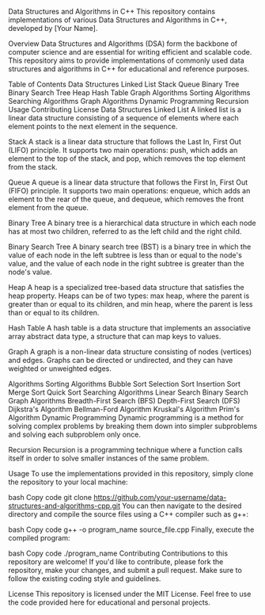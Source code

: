 Data Structures and Algorithms in C++
This repository contains implementations of various Data Structures and Algorithms in C++, developed by [Your Name].

Overview
Data Structures and Algorithms (DSA) form the backbone of computer science and are essential for writing efficient and scalable code. This repository aims to provide implementations of commonly used data structures and algorithms in C++ for educational and reference purposes.

Table of Contents
Data Structures
Linked List
Stack
Queue
Binary Tree
Binary Search Tree
Heap
Hash Table
Graph
Algorithms
Sorting Algorithms
Searching Algorithms
Graph Algorithms
Dynamic Programming
Recursion
Usage
Contributing
License
Data Structures
Linked List
A linked list is a linear data structure consisting of a sequence of elements where each element points to the next element in the sequence.

Stack
A stack is a linear data structure that follows the Last In, First Out (LIFO) principle. It supports two main operations: push, which adds an element to the top of the stack, and pop, which removes the top element from the stack.

Queue
A queue is a linear data structure that follows the First In, First Out (FIFO) principle. It supports two main operations: enqueue, which adds an element to the rear of the queue, and dequeue, which removes the front element from the queue.

Binary Tree
A binary tree is a hierarchical data structure in which each node has at most two children, referred to as the left child and the right child.

Binary Search Tree
A binary search tree (BST) is a binary tree in which the value of each node in the left subtree is less than or equal to the node's value, and the value of each node in the right subtree is greater than the node's value.

Heap
A heap is a specialized tree-based data structure that satisfies the heap property. Heaps can be of two types: max heap, where the parent is greater than or equal to its children, and min heap, where the parent is less than or equal to its children.

Hash Table
A hash table is a data structure that implements an associative array abstract data type, a structure that can map keys to values.

Graph
A graph is a non-linear data structure consisting of nodes (vertices) and edges. Graphs can be directed or undirected, and they can have weighted or unweighted edges.

Algorithms
Sorting Algorithms
Bubble Sort
Selection Sort
Insertion Sort
Merge Sort
Quick Sort
Searching Algorithms
Linear Search
Binary Search
Graph Algorithms
Breadth-First Search (BFS)
Depth-First Search (DFS)
Dijkstra's Algorithm
Bellman-Ford Algorithm
Kruskal's Algorithm
Prim's Algorithm
Dynamic Programming
Dynamic programming is a method for solving complex problems by breaking them down into simpler subproblems and solving each subproblem only once.

Recursion
Recursion is a programming technique where a function calls itself in order to solve smaller instances of the same problem.

Usage
To use the implementations provided in this repository, simply clone the repository to your local machine:

bash
Copy code
git clone https://github.com/your-username/data-structures-and-algorithms-cpp.git
You can then navigate to the desired directory and compile the source files using a C++ compiler such as g++:

bash
Copy code
g++ -o program_name source_file.cpp
Finally, execute the compiled program:

bash
Copy code
./program_name
Contributing
Contributions to this repository are welcome! If you'd like to contribute, please fork the repository, make your changes, and submit a pull request. Make sure to follow the existing coding style and guidelines.

License
This repository is licensed under the MIT License. Feel free to use the code provided here for educational and personal projects.




